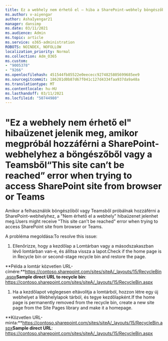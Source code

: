```yaml
---
title: Ez a webhely nem érhető el – hiba a SharePoint-webhely böngészőből vagy Teamsből való elérésekor
ms.author: v-aiyengar
author: AshaIyengar21
manager: dansimp
ms.date: 03/11/2021
ms.audience: Admin
ms.topic: article
ms.service: o365-administration
ROBOTS: NOINDEX, NOFOLLOW
localization_priority: Normal
ms.collection: Adm_O365
ms.custom:
- "9005378"
- "9266"
ms.openlocfilehash: 451544fb85522e0eececc9274825805699685ee9
ms.sourcegitcommit: 186281d0b87d67f041c127d4334faa937da9a48a
ms.translationtype: MT
ms.contentlocale: hu-HU
ms.lasthandoff: 03/11/2021
ms.locfileid: "50744980"
---
```

# <a name="this-site-cant-be-reached-error-when-trying-to-access-sharepoint-site-from-browser-or-teams"></a><span data-ttu-id="f72da-102">"Ez a webhely nem érhető el" hibaüzenet jelenik meg, amikor megpróbál hozzáférni a SharePoint-webhelyhez a böngészőből vagy a Teamsből</span><span class="sxs-lookup"><span data-stu-id="f72da-102">“This site can’t be reached” error when trying to access SharePoint site from browser or Teams</span></span>

<span data-ttu-id="f72da-103">Amikor a felhasználók böngészőből vagy Teamsből próbálnak hozzáférni a SharePoint-webhelyhez, a "Nem érhető el a webhely" hibaüzenet jelenhet meg.</span><span class="sxs-lookup"><span data-stu-id="f72da-103">Users might receive "This site can't be reached" error when trying to access SharePoint site from browser or Teams.</span></span> 

<span data-ttu-id="f72da-104">A probléma megoldása:</span><span class="sxs-lookup"><span data-stu-id="f72da-104">To resolve this issue:</span></span> 

1. <span data-ttu-id="f72da-105">Ellenőrizze, hogy a kezdőlap a Lomtárban vagy a másodszakaszban lévő lomtárban van-e, és állítsa vissza a lapot.</span><span class="sxs-lookup"><span data-stu-id="f72da-105">Check if the home page is in Recycle bin or second-stage recycle bin and restore the page.</span></span>

<span data-ttu-id="f72da-106">**Példa a lomtár közvetlen URL-címére:**https://contoso.sharepoint.com/sites/siteA/_layouts/15/RecycleBin.aspx</span><span class="sxs-lookup"><span data-stu-id="f72da-106">**Sample direct URL to recycle bin**: https://contoso.sharepoint.com/sites/siteA/_layouts/15/RecycleBin.aspx</span></span>

1. <span data-ttu-id="f72da-107">Ha a kezdőlapot véglegesen eltávolítja a lomtárból, hozzon létre egy új webhelyet a Webhelylapok tárból, és tegye kezdőlapként.</span><span class="sxs-lookup"><span data-stu-id="f72da-107">If the home page is permanently removed from the recycle bin, create a new site page from the Site Pages library and make it a homepage.</span></span> 

<span data-ttu-id="f72da-108">**Közvetlen URL-minta:**https://contoso.sharepoint.com/sites/siteA/_layouts/15/RecycleBin.aspx</span><span class="sxs-lookup"><span data-stu-id="f72da-108">**Sample direct URL**: https://contoso.sharepoint.com/sites/siteA/_layouts/15/RecycleBin.aspx</span></span>